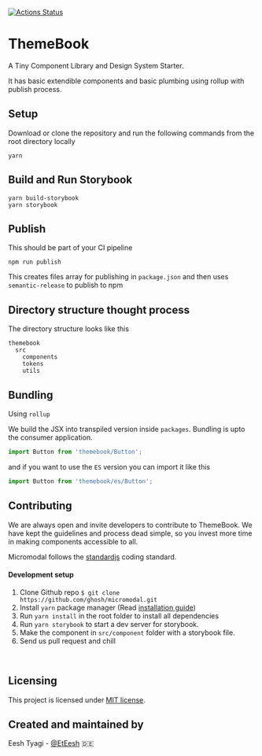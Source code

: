 [![Actions Status](https://github.com/eeshdarthvader/themebook/workflows/PR%20checks/badge.svg)](https://github.com/eeshdarthvader/themebook/workflows/PR%20checks/badge.svg)

# ThemeBook

A Tiny Component Library and Design System Starter.

It has basic extendible components and basic plumbing using rollup with publish process.

## Setup

Download or clone the repository and run the following commands from the root directory locally

```
yarn
```

## Build and Run Storybook

```
yarn build-storybook
yarn storybook
```

## Publish

This should be part of your CI pipeline

```
npm run publish
```

This creates files array for publishing in `package.json` and then uses `semantic-release` to publish to npm

## Directory structure thought process

The directory structure looks like this

```
themebook
  src
    components
    tokens
    utils
```

## Bundling

Using `rollup`

We build the JSX into transpiled version inside `packages`.
Bundling is upto the consumer application.

```js
import Button from 'themebook/Button';
```

and if you want to use the `ES` version you can import it like this

```js
import Button from 'themebook/es/Button';
```

## Contributing

We are always open and invite developers to contribute to ThemeBook. We have kept the guidelines and process dead simple, so you invest more time in making components accessible to all.

Micromodal follows the [standardjs](https://standardjs.com/) coding standard.

#### Development setup

1. Clone Github repo `$ git clone https://github.com/ghosh/micromodal.git`
2. Install `yarn` package manager (Read [installation guide](https://yarnpkg.com/en/docs/install#mac-tab))
3. Run `yarn install` in the root folder to install all dependencies
4. Run `yarn storybook` to start a dev server for storybook.
5. Make the component in `src/component` folder with a storybook file.
6. Send us pull request and chill

&nbsp;

## Licensing

This project is licensed under [MIT license](https://opensource.org/licenses/MIT).

## Created and maintained by

Eesh Tyagi - [@EtEesh](https://twitter.com/EtEesh) 🇩🇪

